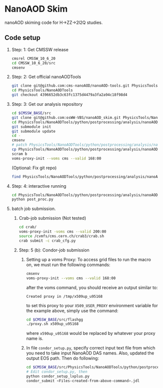 # NanoAOD Skim
nanoAOD skiming code for H->ZZ->2l2Q studies.

## Code setup

1. Step: 1: Get CMSSW release

   ```bash
   cmsrel CMSSW_10_6_20
   cd CMSSW_10_6_20/src
   cmsenv
   ```

2. Step: 2: Get  official nanoAODTools

   ```bash
   git clone git@github.com:cms-nanoAOD/nanoAOD-tools.git PhysicsTools/NanoAODTools
   cd PhysicsTools/NanoAODTools
   git checkout 4396652db3c63fc1375d4479a3fa2a94c18f98d4
   ```

3. Step: 3: Get our analysis repository

   ```bash
   cd $CMSSW_BASE/src
   git clone git@github.com:osWW-VBS/nanoAOD_skim.git PhysicsTools/NanoAODTools/python/postprocessing/analysis/nanoAOD_vvVBS
   cd PhysicsTools/NanoAODTools/python/postprocessing/analysis/nanoAOD_vvVBS
   git submodule init
   git submodule update
   cd -
   cmsenv
   # patch PhysicsTools/NanoAODTools/python/postprocessing/analysis/nanoAOD_vvVBS/nanoAOD_tools.patch
   cp PhysicsTools/NanoAODTools/python/postprocessing/analysis/nanoAOD_vvVBS/data/btag/*.csv PhysicsTools/NanoAODTools/data/btagSF/.
   scram b
   voms-proxy-init --voms cms --valid 168:00
   ```

   (Optional: Fix git repo)

   ```bash
   find PhysicsTools/NanoAODTools/python/postprocessing/analysis/nanoAOD_skim/.git/ -name "*.py*" -delete
   ```

4. Step: 4: interactive running

   ```bash
   cd PhysicsTools/NanoAODTools/python/postprocessing/analysis/nanoAOD_skim
   python post_proc.py
   ```

5. batch job submission.
   1. Crab-job submission (Not tested)
      ```bash
      cd crab/
      voms-proxy-init -voms cms --valid 200:00
      source /cvmfs/cms.cern.ch/crab3/crab.sh
      crab submit -c crab_cfg.py
      ```

   2. Step: 5 (b): Condor-job submission
      1. Setting up a voms Proxy: To access grid files to run the macro on, we must run the following commands:

         ```bash
         cmsenv
         voms-proxy-init --voms cms --valid 168:00
         ```

         after the voms command, you should receive an output similar to:

         ```
         Created proxy in /tmp/x509up_u95168
         ```

         to set this proxy to your `X509_USER_PROXY` environment variable for the example above, simply use the command:

         ```bash
         cd $CMSSW_BASE/src/flashgg
         ./proxy.sh x509up_u95168
         ```

         where `x590up_u95168` would be replaced by whatever your proxy name is.

      1. In file `condor_setup.py`, specify correct input text file from which you need to take input NanoAOD DAS names. Also, updated the output EOS path. Then do following:

         ```bash
         cd $CMSSW_BASE/src/PhysicsTools/NanoAODTools/python/postprocessing/analysis/nanoAOD_skim
         # Edit condor_setup.py, then
         python condor_setup_lxplus.py
         condor_submit <Files-created-from-above-command>.jdl
         ```
